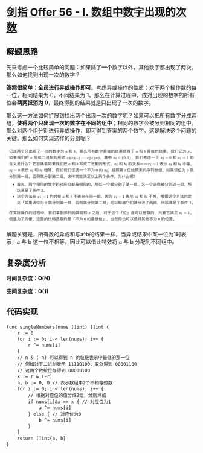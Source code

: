 # [剑指 Offer 56 - I. 数组中数字出现的次数](https://leetcode-cn.com/problems/shu-zu-zhong-shu-zi-chu-xian-de-ci-shu-lcof/)

## 解题思路

先来考虑一个比较简单的问题：如果除了**一个**数字以外，其他数字都出现了两次，那么如何找到出现一次的数字？

**答案很简单：全员进行异或操作即可**。考虑异或操作的性质：对于两个操作数的每一位，相同结果为 0，不同结果为 1。那么在计算过程中，成对出现的数字的所有位会**两两抵消为 0**，最终得到的结果就是只出现了一次的数字。

那么这一方法如何扩展到找出两个出现一次的数字呢？如果可以把所有数字分成两组，**使得两个只出现一次的数字在不同的组中**；相同的数字会被分到相同的组中。那么对两个组分别进行异或操作，即可得到答案的两个数字。这是解决这个问题的关键。那么如何实现这样的分组呢？

![F63435C8-8577-49A9-843A-248DD6D53EB1](images/F63435C8-8577-49A9-843A-248DD6D53EB1.png)

解题关键是，所有数的异或和与a^b的结果一样，当异或结果中某一位为1时表示，a 与 b 这一位不相等，因此可以借此特效将 a 与 b 分配到不同组中。

## 复杂度分析

**时间复杂度：O(N)**

**空间复杂度：O(1)** 

## 代码实现

```golang
func singleNumbers(nums []int) []int {
	r := 0
	for i := 0; i < len(nums); i++ {
		r ^= nums[i]
	}
	// n & (-n) 可以得到 n 的位级表示中最低的那一位
	// 例如对于二进制表示 11110100，取负得到 00001100
	// 这两个数按位与得到 00000100
	x := r & (-r)
	a, b := 0, 0 // 表示数组中2个不相等的数
	for i := 0; i < len(nums); i++ {
		// 根据对应位的值分成2组，分别异或
		if nums[i]&x == x { // 对应位为1
			a ^= nums[i]
		} else { // 对应位为0
			b ^= nums[i]
		}
	}
	return []int{a, b}
}
```